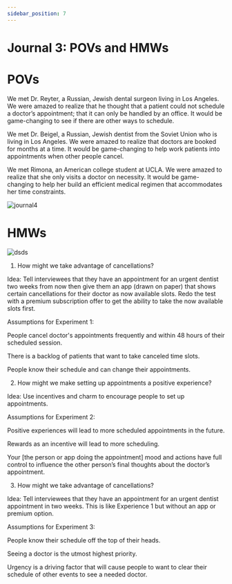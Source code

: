 ```yaml
---
sidebar_position: 7
---
```

# Journal 3: POVs and HMWs

# POVs

We met Dr. Reyter, a Russian, Jewish dental surgeon living in Los Angeles.
We were amazed to realize that he thought that a patient could not schedule a doctor’s appointment; that it can only be handled by an office.
It would be game-changing to see if there are other ways to schedule. 

We met Dr. Beigel, a Russian, Jewish dentist from the Soviet Union who is living in Los Angeles.
We were amazed to realize that doctors are booked for months at a time.
It would be game-changing to help work patients into appointments when other people cancel.

We met Rimona, an American college student at UCLA.
We were amazed to realize that she only visits a doctor on necessity.
It would be game-changing to help her build an efficient medical regimen that accommodates her time constraints.

![journal4](https://media.discordapp.net/attachments/871870426169610332/1182363687516917850/IMG_5486.jpg?ex=65846cfe&is=6571f7fe&hm=97ecbf25043479b3efc27d874926677d6e0c92029a7203082ee96f8ec571eaf5&=&format=webp&width=1446&height=1084)

# HMWs

![dsds](https://media.discordapp.net/attachments/871870426169610332/1182365030105227264/IMG_5501.jpg?ex=65846e3e&is=6571f93e&hm=37dac89eb38eeb2c6a4f35bbd3da1fc2d0bdbc16378c080ab77f16f391bcbf02&=&format=webp&width=2124&height=1084)


1) How might we take advantage of cancellations?

Idea: Tell interviewees that they have an appointment for an urgent dentist two weeks from now then give them an app (drawn on paper) that shows certain cancellations for their doctor as now available slots. Redo the test with a premium subscription offer to get the ability to take the now available slots first. 

Assumptions for Experiment 1: 

People cancel doctor's appointments frequently and within 48 hours of their scheduled session.

There is a backlog of patients that want to take canceled time slots.

People know their schedule and can change their appointments. 


2) How might we make setting up appointments a positive experience? 

Idea: Use incentives and charm to encourage people to set up appointments. 

Assumptions for Experiment 2:

Positive experiences will lead to more scheduled appointments in the future.

Rewards as an incentive will lead to more scheduling.

Your [the person or app doing the appointment] mood and actions have full control to influence the other person’s final thoughts about the doctor’s appointment. 


3) How might we take advantage of cancellations?

Idea: Tell interviewees that they have an appointment for an urgent dentist appointment in two weeks. This is like Experience 1 but without an app or premium option.

Assumptions for Experiment 3:

People know their schedule off the top of their heads.

Seeing a doctor is the utmost highest priority. 

Urgency is a driving factor that will cause people to want to clear their schedule of other events to see a needed doctor.
